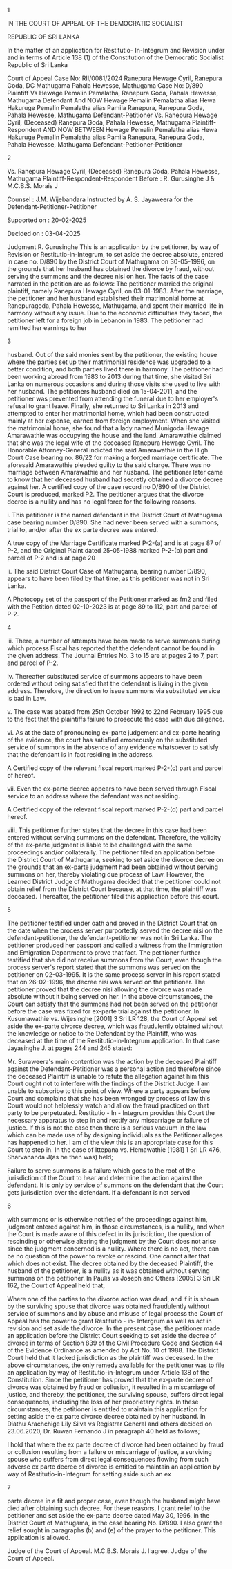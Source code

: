 1

IN THE COURT OF APPEAL OF THE DEMOCRATIC SOCIALIST

REPUBLIC OF SRI LANKA

In the matter of an application for Restitutio- In-Integrum and Revision under and in terms of Article 138 (1) of the Constitution of the Democratic Socialist Republic of Sri Lanka

Court of Appeal Case No: RII/0081/2024 Ranepura Hewage Cyril, Ranepura Goda, DC Mathugama Pahala Hewesse, Mathugama Case No: D/890 Plaintiff Vs Hewage Pemalin Pemalatha, Ranepura Goda, Pahala Hewesse, Mathugama Defendant And NOW Hewage Pemalin Pemalatha alias Hewa Hakuruge Pemalin Pemalatha alias Pamila Ranepura, Ranepura Goda, Pahala Hewesse, Mathugama Defendant-Petitioner Vs. Ranepura Hewage Cyril, (Deceased) Ranepura Goda, Pahala Hewesse, Mathugama Plaintiff-Respondent AND NOW BETWEEN Hewage Pemalin Pemalatha alias Hewa Hakuruge Pemalin Pemalatha alias Pamila Ranepura, Ranepura Goda, Pahala Hewesse, Mathugama Defendant-Petitioner-Petitioner

2

Vs. Ranepura Hewage Cyril, (Deceased) Ranepura Goda, Pahala Hewesse, Mathugama Plaintiff-Respondent-Respondent Before : R. Gurusinghe J & M.C.B.S. Morais J

Counsel : J.M. Wijebandara Instructed by A. S. Jayaweera for the Defendant-Petitioner-Petitioner

Supported on : 20-02-2025

Decided on : 03-04-2025

Judgment R. Gurusinghe This is an application by the petitioner, by way of Revision or Restitutio-in-Integrum, to set aside the decree absolute, entered in case no. D/890 by the District Court of Mathugama on 30-05-1996, on the grounds that her husband has obtained the divorce by fraud, without serving the summons and the decree nisi on her. The facts of the case narrated in the petition are as follows: The petitioner married the original plaintiff, namely Ranepura Hewage Cyril, on 03-01-1983. After the marriage, the petitioner and her husband established their matrimonial home at Ranepuragoda, Pahala Hewesse, Mathugama, and spent their married life in harmony without any issue. Due to the economic difficulties they faced, the petitioner left for a foreign job in Lebanon in 1983. The petitioner had remitted her earnings to her

3

husband. Out of the said monies sent by the petitioner, the existing house where the parties set up their matrimonial residence was upgraded to a better condition, and both parties lived there in harmony. The petitioner had been working abroad from 1983 to 2013 during that time, she visited Sri Lanka on numerous occasions and during those visits she used to live with her husband. The petitioners husband died on 15-04-2011, and the petitioner was prevented from attending the funeral due to her employer's refusal to grant leave. Finally, she returned to Sri Lanka in 2013 and attempted to enter her matrimonial home, which had been constructed mainly at her expense, earned from foreign employment. When she visited the matrimonial home, she found that a lady named Munigoda Hewage Amarawathie was occupying the house and the land. Amarawathie claimed that she was the legal wife of the deceased Ranepura Hewage Cyril. The Honorable Attorney-General indicted the said Amarawathie in the High Court Case bearing no. 86/22 for making a forged marriage certificate. The aforesaid Amarawathie pleaded guilty to the said charge. There was no marriage between Amarawathie and her husband. The petitioner later came to know that her deceased husband had secretly obtained a divorce decree against her. A certified copy of the case record no D/890 of the District Court is produced, marked P2. The petitioner argues that the divorce decree is a nullity and has no legal force for the following reasons.

i. This petitioner is the named defendant in the District Court of Mathugama case bearing number D/890. She had never been served with a summons, trial to, and/or after the ex parte decree was entered.

A true copy of the Marriage Certificate marked P-2-(a) and is at page 87 of P-2, and the Original Plaint dated 25-05-1988 marked P-2-(b) part and parcel of P-2 and is at page 20

ii. The said District Court Case of Mathugama, bearing number D/890, appears to have been filed by that time, as this petitioner was not in Sri Lanka.

A Photocopy set of the passport of the Petitioner marked as fm2 and filed with the Petition dated 02-10-2023 is at page 89 to 112, part and parcel of P-2.

4

iii. There, a number of attempts have been made to serve summons during which process Fiscal has reported that the defendant cannot be found in the given address. The Journal Entries No. 3 to 15 are at pages 2 to 7, part and parcel of P-2.

iv. Thereafter substituted service of summons appears to have been ordered without being satisfied that the defendant is living in the given address. Therefore, the direction to issue summons via substituted service is bad in Law.

v. The case was abated from 25th October 1992 to 22nd February 1995 due to the fact that the plaintiffs failure to prosecute the case with due diligence.

vi. As at the date of pronouncing ex-parte judgement and ex-parte hearing of the evidence, the court has satisfied erroneously on the substituted service of summons in the absence of any evidence whatsoever to satisfy that the defendant is in fact residing in the address.

A Certified copy of the relevant fiscal report marked P-2-(c) part and parcel of hereof.

vii. Even the ex-parte decree appears to have been served through Fiscal service to an address where the defendant was not residing.

A Certified copy of the relevant fiscal report marked P-2-(d) part and parcel hereof.

viii. This petitioner further states that the decree in this case had been entered without serving summons on the defendant. Therefore, the validity of the ex-parte judgment is liable to be challenged with the same proceedings and/or collaterally. The petitioner filed an application before the District Court of Mathugama, seeking to set aside the divorce decree on the grounds that an ex-parte judgment had been obtained without serving summons on her, thereby violating due process of Law. However, the Learned District Judge of Mathugama decided that the petitioner could not obtain relief from the District Court because, at that time, the plaintiff was deceased. Thereafter, the petitioner filed this application before this court.

5

The petitioner testified under oath and proved in the District Court that on the date when the process server purportedly served the decree nisi on the defendant-petitioner, the defendant-petitioner was not in Sri Lanka. The petitioner produced her passport and called a witness from the Immigration and Emigration Department to prove that fact. The petitioner further testified that she did not receive summons from the Court, even though the process server's report stated that the summons was served on the petitioner on 02-03-1995. It is the same process server in his report stated that on 26-02-1996, the decree nisi was served on the petitioner. The petitioner proved that the decree nisi allowing the divorce was made absolute without it being served on her. In the above circumstances, the Court can satisfy that the summons had not been served on the petitioner before the case was fixed for ex-parte trial against the petitioner. In Kusumawathie vs. Wijesinghe [2001] 3 Sri LR 128, the Court of Appeal set aside the ex-parte divorce decree, which was fraudulently obtained without the knowledge or notice to the Defendant by the Plaintiff, who was deceased at the time of the Restitutio-in-Integrum application. In that case Jayasinghe J. at pages 244 and 245 stated:

Mr. Suraweera's main contention was the action by the deceased Plaintiff against the Defendant-Petitioner was a personal action and therefore since the deceased Plaintiff is unable to refute the allegation against him this Court ought not to interfere with the findings of the District Judge. I am unable to subscribe to this point of view. Where a party appears before Court and complains that she has been wronged by process of law this Court would not helplessly watch and allow the fraud practiced on that party to be perpetuated. Restitutio - In - Integrum provides this Court the necessary apparatus to step in and rectify any miscarriage or failure of justice. If this is not the case then there is a serious vacuum in the law which can be made use of by designing individuals as the Petitioner alleges has happened to her. I am of the view this is an appropriate case for this Court to step in. In the case of Ittepana vs. Hemawathie [1981] 1 Sri LR 476, Sharvananda J(as he then was) held;

Failure to serve summons is a failure which goes to the root of the jurisdiction of the Court to hear and determine the action against the defendant. It is only by service of summons on the defendant that the Court gets jurisdiction over the defendant. If a defendant is not served

6

with summons or is otherwise notified of the proceedings against him, judgment entered against him, in those circumstances, is a nullity, and when the Court is made aware of this defect in its jurisdiction, the question of rescinding or otherwise altering the judgment by the Court does not arise since the judgment concerned is a nullity. Where there is no act, there can be no question of the power to revoke or rescind. One cannot alter that which does not exist. The decree obtained by the deceased Plaintiff, the husband of the petitioner, is a nullity as it was obtained without serving summons on the petitioner. In Paulis vs Joseph and Others [2005] 3 Sri LR 162, the Court of Appeal held that,

Where one of the parties to the divorce action was dead, and if it is shown by the surviving spouse that divorce was obtained fraudulently without service of summons and by abuse and misuse of legal process the Court of Appeal has the power to grant Restitutio - in- Intergrum as well as act in revision and set aside the divorce. In the present case, the petitioner made an application before the District Court seeking to set aside the decree of divorce in terms of Section 839 of the Civil Procedure Code and Section 44 of the Evidence Ordinance as amended by Act No. 10 of 1988. The District Court held that it lacked jurisdiction as the plaintiff was deceased. In the above circumstances, the only remedy available for the petitioner was to file an application by way of Restitutio-in-Integrum under Article 138 of the Constitution. Since the petitioner has proved that the ex-parte decree of divorce was obtained by fraud or collusion, it resulted in a miscarriage of justice, and thereby, the petitioner, the surviving spouse, suffers direct legal consequences, including the loss of her proprietary rights. In these circumstances, the petitioner is entitled to maintain this application for setting aside the ex parte divorce decree obtained by her husband. In Diathu Arachchige Lily Silva vs Registrar General and others decided on 23.06.2020, Dr. Ruwan Fernando J in paragraph 40 held as follows;

I hold that where the ex parte decree of divorce had been obtained by fraud or collusion resulting from a failure or miscarriage of justice, a surviving spouse who suffers from direct legal consequences flowing from such adverse ex parte decree of divorce is entitled to maintain an application by way of Restitutio-in-Integrum for setting aside such an ex

7

parte decree in a fit and proper case, even though the husband might have died after obtaining such decree. For these reasons, I grant relief to the petitioner and set aside the ex-parte decree dated May 30, 1996, in the District Court of Mathugama, in the case bearing No. D/890. I also grant the relief sought in paragraphs (b) and (e) of the prayer to the petitioner. This application is allowed.

Judge of the Court of Appeal. M.C.B.S. Morais J. I agree. Judge of the Court of Appeal.
